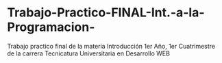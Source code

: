 # Trabajo-Practico-FINAL-Int.-a-la-Programacion-
Trabajo practico final de la materia Introducción 1er Año, 1er Cuatrimestre de la carrera Tecnicatura Universitaria en Desarrollo WEB
